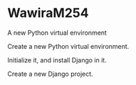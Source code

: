 # WawiraM254
A new Python virtual environment 


Create a new Python virtual environment.

 

Initialize it, and install Django in it.

 

Create a new Django project. 
